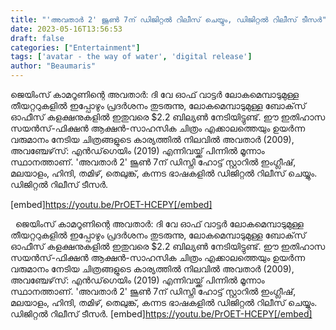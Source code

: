 ```yaml
---
title: "'അവതാർ 2' ജൂൺ 7ന് ഡിജിറ്റൽ റിലീസ് ചെയ്യും, ഡിജിറ്റൽ റിലീസ് ടീസർ"
date: 2023-05-16T13:56:53
draft: false
categories: ["Entertainment"]
tags: ['avatar - the way of water', 'digital release']
author: "Beaumaris"
---
```


ജെയിംസ് കാമറൂണിന്റെ അവതാർ: ദി വേ ഓഫ് വാട്ടർ ലോകമെമ്പാടുമുള്ള തീയറ്ററുകളിൽ ഇപ്പോഴും പ്രദർശനം തുടരുന്നു, ലോകമെമ്പാടുമുള്ള ബോക്‌സ് ഓഫീസ് കളക്ഷനുകളിൽ ഇതുവരെ $2.2 ബില്യൺ നേടിയിട്ടുണ്ട്. ഈ ഇതിഹാസ സയൻസ്-ഫിക്ഷൻ ആക്ഷൻ-സാഹസിക ചിത്രം എക്കാലത്തെയും ഉയർന്ന വരുമാനം നേടിയ ചിത്രങ്ങളുടെ കാര്യത്തിൽ നിലവിൽ അവതാർ (2009), അവഞ്ചേഴ്‌സ്: എൻഡ്‌ഗെയിം (2019) എന്നിവയ്ക്ക് പിന്നിൽ മൂന്നാം സ്ഥാനത്താണ്. 'അവതാർ 2' ജൂൺ 7ന് ഡിസ്നി ഹോട്ട് സ്റ്റാറിൽ ഇംഗ്ലീഷ്, മലയാളം, ഹിന്ദി, തമിഴ്, തെലുങ്ക്, കന്നട ഭാഷകളിൽ ഡിജിറ്റൽ റിലീസ് ചെയ്യും. ഡിജിറ്റൽ റിലീസ് ടീസർ.

[embed]https://youtu.be/PrOET-HCEPY[/embed]

&nbsp;
ജെയിംസ് കാമറൂണിന്റെ അവതാർ: ദി വേ ഓഫ് വാട്ടർ ലോകമെമ്പാടുമുള്ള തീയറ്ററുകളിൽ ഇപ്പോഴും പ്രദർശനം തുടരുന്നു, ലോകമെമ്പാടുമുള്ള ബോക്‌സ് ഓഫീസ് കളക്ഷനുകളിൽ ഇതുവരെ $2.2 ബില്യൺ നേടിയിട്ടുണ്ട്. ഈ ഇതിഹാസ സയൻസ്-ഫിക്ഷൻ ആക്ഷൻ-സാഹസിക ചിത്രം എക്കാലത്തെയും ഉയർന്ന വരുമാനം നേടിയ ചിത്രങ്ങളുടെ കാര്യത്തിൽ നിലവിൽ അവതാർ (2009), അവഞ്ചേഴ്‌സ്: എൻഡ്‌ഗെയിം (2019) എന്നിവയ്ക്ക് പിന്നിൽ മൂന്നാം സ്ഥാനത്താണ്. 'അവതാർ 2' ജൂൺ 7ന് ഡിസ്നി ഹോട്ട് സ്റ്റാറിൽ ഇംഗ്ലീഷ്, മലയാളം, ഹിന്ദി, തമിഴ്, തെലുങ്ക്, കന്നട ഭാഷകളിൽ ഡിജിറ്റൽ റിലീസ് ചെയ്യും. ഡിജിറ്റൽ റിലീസ് ടീസർ. [embed]https://youtu.be/PrOET-HCEPY[/embed] 
